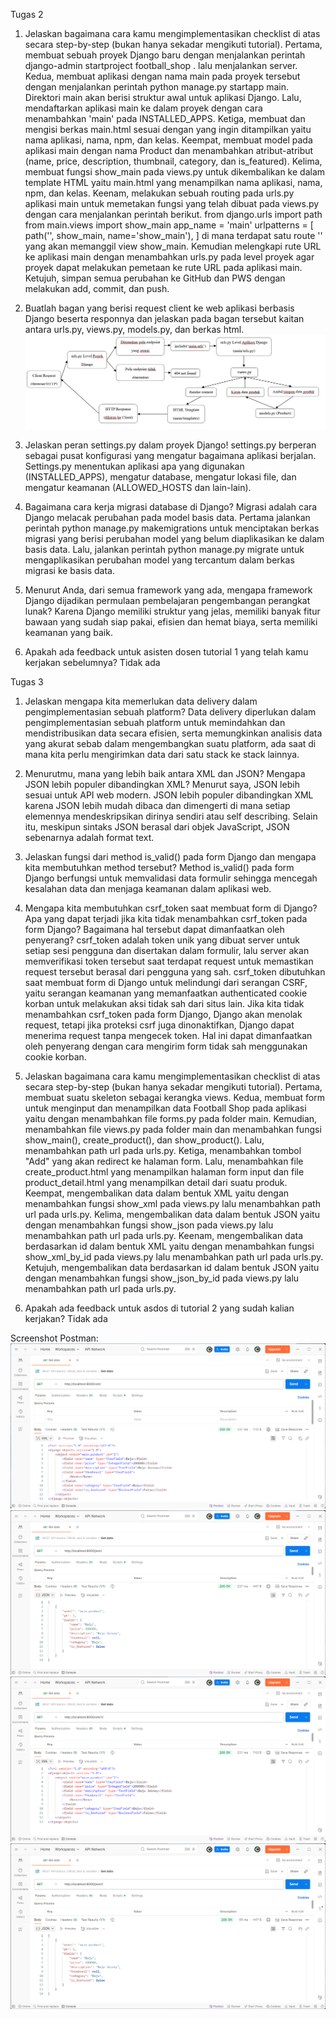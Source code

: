 Tugas 2
1. Jelaskan bagaimana cara kamu mengimplementasikan checklist di atas secara step-by-step (bukan hanya sekadar mengikuti tutorial).
Pertama, membuat sebuah proyek Django baru dengan menjalankan perintah django-admin startproject football_shop . lalu menjalankan server.
Kedua, membuat aplikasi dengan nama main pada proyek tersebut dengan menjalankan perintah python manage.py startapp main. Direktori main akan berisi struktur awal untuk aplikasi Django. Lalu, mendaftarkan aplikasi main ke dalam proyek dengan cara menambahkan 'main' pada INSTALLED_APPS.
Ketiga, membuat dan mengisi berkas main.html sesuai dengan yang ingin ditampilkan yaitu nama aplikasi, nama, npm, dan kelas.
Keempat, membuat model pada aplikasi main dengan nama Product dan menambahkan atribut-atribut (name, price, description, thumbnail, category, dan is_featured).
Kelima, membuat fungsi show_main pada views.py untuk dikembalikan ke dalam template HTML yaitu main.html yang menampilkan nama aplikasi, nama, npm, dan kelas.
Keenam, melakukan sebuah routing pada urls.py aplikasi main untuk memetakan fungsi yang telah dibuat pada views.py dengan cara menjalankan perintah berikut.
from django.urls import path
from main.views import show_main
app_name = 'main'
urlpatterns = [
    path('', show_main, name='show_main'),
]
di mana terdapat satu route '' yang akan memanggil view show_main. Kemudian melengkapi rute URL ke aplikasi main dengan menambahkan urls.py pada level proyek agar proyek dapat melakukan pemetaan ke rute URL pada aplikasi main.
Ketujuh, simpan semua perubahan ke GitHub dan PWS dengan melakukan add, commit, dan push.

2. Buatlah bagan yang berisi request client ke web aplikasi berbasis Django beserta responnya dan jelaskan pada bagan tersebut kaitan antara urls.py, views.py, models.py, dan berkas html.
![bagan](images/bagan.png)

3. Jelaskan peran settings.py dalam proyek Django!
settings.py berperan sebagai pusat konfigurasi yang mengatur bagaimana aplikasi berjalan. Settings.py menentukan aplikasi apa yang digunakan (INSTALLED_APPS), mengatur database, mengatur lokasi file, dan mengatur keamanan (ALLOWED_HOSTS dan lain-lain).

4. Bagaimana cara kerja migrasi database di Django?
Migrasi adalah cara Django melacak perubahan pada model basis data. Pertama jalankan perintah python manage.py makemigrations untuk menciptakan berkas migrasi yang berisi perubahan model yang belum diaplikasikan ke dalam basis data. Lalu, jalankan perintah python manage.py migrate untuk mengaplikasikan perubahan model yang tercantum dalam berkas migrasi ke basis data.

5. Menurut Anda, dari semua framework yang ada, mengapa framework Django dijadikan permulaan pembelajaran pengembangan perangkat lunak?
Karena Django memiliki struktur yang jelas, memiliki banyak fitur bawaan yang sudah siap pakai, efisien dan hemat biaya, serta memiliki keamanan yang baik.

6. Apakah ada feedback untuk asisten dosen tutorial 1 yang telah kamu kerjakan sebelumnya?
Tidak ada

Tugas 3
1. Jelaskan mengapa kita memerlukan data delivery dalam pengimplementasian sebuah platform?
Data delivery diperlukan dalam pengimplementasian sebuah platform untuk memindahkan dan mendistribusikan data secara efisien, serta memungkinkan analisis data yang akurat sebab dalam mengembangkan suatu platform, ada saat di mana kita perlu mengirimkan data dari satu stack ke stack lainnya.

2. Menurutmu, mana yang lebih baik antara XML dan JSON? Mengapa JSON lebih populer dibandingkan XML?
Menurut saya, JSON lebih sesuai untuk API web modern. JSON lebih populer dibandingkan XML karena JSON lebih mudah dibaca dan dimengerti di mana setiap elemennya mendeskripsikan dirinya sendiri atau self describing. Selain itu, meskipun sintaks JSON berasal dari objek JavaScript, JSON sebenarnya adalah format text.

3. Jelaskan fungsi dari method is_valid() pada form Django dan mengapa kita membutuhkan method tersebut?
Method is_valid() pada form Django berfungsi untuk memvalidasi data formulir sehingga mencegah kesalahan data dan menjaga keamanan dalam aplikasi web.

4. Mengapa kita membutuhkan csrf_token saat membuat form di Django? Apa yang dapat terjadi jika kita tidak menambahkan csrf_token pada form Django? Bagaimana hal tersebut dapat dimanfaatkan oleh penyerang?
csrf_token adalah token unik yang dibuat server untuk setiap sesi pengguna dan disertakan dalam formulir, lalu server akan memverifikasi token tersebut saat terdapat request untuk memastikan request tersebut berasal dari pengguna yang sah. csrf_token dibutuhkan saat membuat form di Django untuk melindungi dari serangan CSRF, yaitu serangan keamanan yang memanfaatkan authenticated cookie korban untuk melakukan aksi tidak sah dari situs lain. Jika kita tidak menambahkan csrf_token pada form Django, Django akan menolak request, tetapi jika proteksi csrf juga dinonaktifkan, Django dapat menerima request tanpa mengecek token. Hal ini dapat dimanfaatkan oleh penyerang dengan cara mengirim form tidak sah menggunakan cookie korban.

5. Jelaskan bagaimana cara kamu mengimplementasikan checklist di atas secara step-by-step (bukan hanya sekadar mengikuti tutorial).
Pertama, membuat suatu skeleton sebagai kerangka views.
Kedua, membuat form untuk menginput dan menampilkan data Football Shop pada aplikasi yaitu dengan menambahkan file forms.py pada folder main. Kemudian, menambahkan file views.py pada folder main dan menambahkan fungsi show_main(), create_product(), dan show_product(). Lalu, menambahkan path url pada urls.py.
Ketiga, menambahkan tombol "Add" yang akan redirect ke halaman form. Lalu, menambahkan file create_product.html yang menampilkan halaman form input dan file product_detail.html yang menampilkan detail dari suatu produk.
Keempat, mengembalikan data dalam bentuk XML yaitu dengan menambahkan fungsi show_xml pada views.py lalu menambahkan path url pada urls.py.
Kelima, mengembalikan data dalam bentuk JSON yaitu dengan menambahkan fungsi show_json pada views.py lalu menambahkan path url pada urls.py.
Keenam, mengembalikan data berdasarkan id dalam bentuk XML yaitu dengan menambahkan fungsi show_xml_by_id pada views.py lalu menambahkan path url pada urls.py.
Ketujuh, mengembalikan data berdasarkan id dalam bentuk JSON yaitu dengan menambahkan fungsi show_json_by_id pada views.py lalu menambahkan path url pada urls.py.

6. Apakah ada feedback untuk asdos di tutorial 2 yang sudah kalian kerjakan?
Tidak ada

Screenshot Postman:
![bentuk XML](images/show_xml.png)
![bentuk JSON](images/show_json.png)
![bentuk XML berdasarkan ID](images/show_xml_by_id.png)
![bentuk JSON berdasarkan ID](images/show_json_by_id.png)
